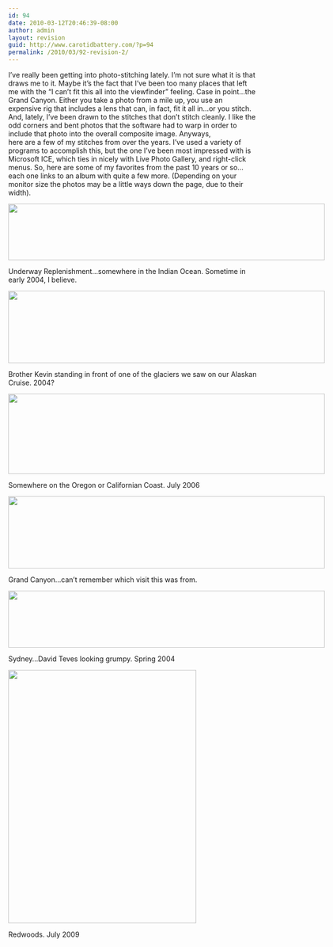 ```yaml
---
id: 94
date: 2010-03-12T20:46:39-08:00
author: admin
layout: revision
guid: http://www.carotidbattery.com/?p=94
permalink: /2010/03/92-revision-2/
---
```

I’ve really been getting into photo-stitching lately. I’m not sure what it is that draws me to it. Maybe it’s the fact that I’ve been too many places that left me with the “I can’t fit this all into the viewfinder” feeling. Case in point…the Grand Canyon. Either you take a photo from a mile up, you use an expensive rig that includes a lens that can, in fact, fit it all in…or you stitch. And, lately, I’ve been drawn to the stitches that don’t stitch cleanly. I like the odd corners and bent photos that the software had to warp in order to include that photo into the overall composite image. Anyways,  
here are a few of my stitches from over the years. I’ve used a variety of programs to accomplish this, but the one I’ve been most impressed with is Microsoft ICE, which ties in nicely with Live Photo Gallery, and right-click menus. So, here are some of my favorites from the past 10 years or so…each one links to an album with quite a few more. (Depending on your monitor size the photos may be a little ways down the page, due to their width).

<div id="scid:51CF81A4-8F44-4a2c-8837-198C090B9994:3725e086-001a-4d16-9a68-06ee62e9a03f" class="wlWriterEditableSmartContent" style="padding: 0px; width: 800px; display: block; float: none; margin-left: auto; margin-right: auto;">
  <p>
    <a href="http://picasaweb.google.com/briankgalloway/Stitches?authkey=Gv1sRgCOvLp8nBi92K_gE"><img style="border: 2px none;" src="https://i0.wp.com/lh3.ggpht.com/_gNb0_qqamzE/SouRTjz5FHI/AAAAAAAAEMU/1u7cr_LQZqg/s800/Deployment%20%20Unrep.jpg?resize=640%2C114" alt="" width="640" height="114" data-recalc-dims="1" /></a>
  </p>
</div>

Underway Replenishment…somewhere in the Indian Ocean. Sometime in early 2004, I believe.

<div id="scid:51CF81A4-8F44-4a2c-8837-198C090B9994:fc0867e4-eee5-40ec-bb93-813b70b4fc4c" class="wlWriterEditableSmartContent" style="padding: 0px; width: 800px; display: block; float: none; margin-left: auto; margin-right: auto;">
  <p>
    <a href="http://picasaweb.google.com/briankgalloway/Stitches?authkey=Gv1sRgCOvLp8nBi92K_gE"><img style="border: 2px none;" src="https://i1.wp.com/lh3.ggpht.com/_gNb0_qqamzE/SouRWkvNIKI/AAAAAAAAEM0/KemtESMNhd8/s800/Glacier%201.jpg?resize=640%2C146" alt="" width="640" height="146" data-recalc-dims="1" /></a>
  </p>
</div>

Brother Kevin standing in front of one of the glaciers we saw on our Alaskan Cruise. 2004?

<div id="scid:51CF81A4-8F44-4a2c-8837-198C090B9994:84de9df1-f010-43a8-a846-48e5f172db7c" class="wlWriterEditableSmartContent" style="padding: 0px; width: 800px; display: block; float: none; margin-left: auto; margin-right: auto;">
  <p>
    <a href="http:/<br ></a> </a><br /> /picasaweb.google.com/briankgalloway/Stitches?authkey=Gv1sRgCOvLp8nBi92K_gE"><img style="border: 2px none;" src="https://i2.wp.com/lh5.ggpht.com/_gNb0_qqamzE/SouRXh9rTlI/AAAAAAAAEM8/Cl34t1qbhPY/s800/Monterey%20Beach2.jpg?resize=640%2C162" alt="" width="640" height="162" data-recalc-dims="1" /></a>
  </p>
</div>

Somewhere on the Oregon or Californian Coast. July 2006

<div id="scid:51CF81A4-8F44-4a2c-8837-198C090B9994:379243f4-6831-4f66-95fd-331e63134eef" class="wlWriterEditableSmartContent" style="padding: 0px; width: 800px; display: block; float: none; margin-left: auto; margin-right: auto;">
  <p>
    <a href="http://picasaweb.google.com/briankgalloway/Stitches?authkey=Gv1sRgCOvLp8nBi92K_gE"><img style="border: 2px none;" src="https://i2.wp.com/lh4.ggpht.com/_gNb0_qqamzE/SouRjUILk5I/AAAAAAAAEOE/84q-DjaGg40/s800/IMGP6257_stitch.jpg?resize=640%2C146" alt="" width="640" height="146" data-recalc-dims="1" /></a>
  </p>
</div>

Grand Canyon…can’t remember which visit this was from.

<div id="scid:51CF81A4-8F44-4a2c-8837-198C090B9994:f7ec4408-63eb-4999-ae4e-9e568745315b" class="wlWriterEditableSmartContent" style="padding: 0px; width: 800px; display: block; float: none; margin-left: auto; margin-right: auto;">
  <p>
    <a href="http://picasaweb.google.com/briankgalloway/Stitches?authkey=Gv1sRgCOvLp8nBi92K_gE"><img style="border: 2px none;" src="https://i1.wp.com/lh3.ggpht.com/_gNb0_qqamzE/SouRkrSRcGI/AAAAAAAAEOM/61w_d8tSknE/s800/2004-03-12%20011_stitch.jpg?resize=640%2C115" alt="" width="640" height="115" data-recalc-dims="1" /></a>
  </p>
</div>

Sydney…David Teves looking grumpy. Spring 2004

[<img class="alignnone" title="Redwoods" src="https://i1.wp.com/lh6.ggpht.com/_gNb0_qqamzE/SouRi3q7kNI/AAAAAAAAEOA/3vObrXWIB2c/s512/IMG_3651_stitch.jpg?resize=380%2C512" alt="" width="380" height="512" data-recalc-dims="1" />](https://i1.wp.com/lh6.ggpht.com/_gNb0_qqamzE/SouRi3q7kNI/AAAAAAAAEOA/3vObrXWIB2c/s512/IMG_3651_stitch.jpg)

Redwoods. July 2009
